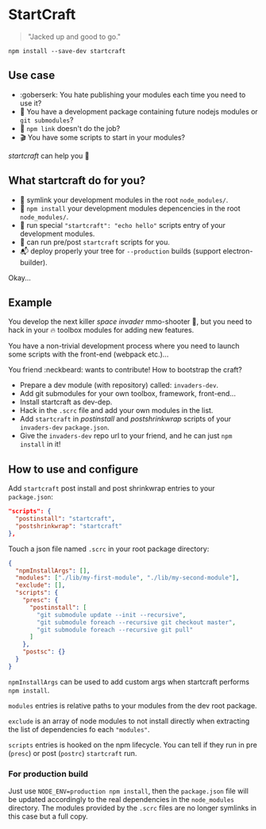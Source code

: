 # StartCraft

> "Jacked up and good to go."

`npm install --save-dev startcraft`

## Use case

* :goberserk: You hate publishing your modules each time you need to use it?
* :construction: You have a development package containing future nodejs
  modules or `git submodules`?
* :goat: `npm link` doesn't do the job?
* :clapper: You have some scripts to start in your modules?

_startcraft_ can help you :punch:

## What startcraft do for you?

* :wrench: symlink your development modules in the root `node_modules/`.
* :octopus: `npm install` your development modules depencencies in the root
  `node_modules/`.
* :racehorse: run special `"startcraft": "echo hello"` scripts entry of your
  development modules.
* :cake: can run pre/post `startcraft` scripts for you.
* :mailbox_with_mail: deploy properly your tree for `--production` builds
  (support electron-builder).

Okay...

## Example

You develop the next killer _space invader_ mmo-shooter :space_invader:,
but you need to hack in your :fire: toolbox modules for adding new features.

You have a non-trivial development process where you need to launch some
scripts with the front-end (webpack etc.)...

You friend :neckbeard: wants to contribute! How to bootstrap the craft?

* Prepare a dev module (with repository) called: `invaders-dev`.
* Add git submodules for your own toolbox, framework, front-end...
* Install startcraft as dev-dep.
* Hack in the `.scrc` file and add your own modules in the list.
* Add `startcraft` in _postinstall_ and _postshrinkwrap_ scripts of
  your `invaders-dev` `package.json`.
* Give the `invaders-dev` repo url to your friend, and he can just `npm install`
  in it!

## How to use and configure

Add `startcraft` post install and post shrinkwrap entries to your `package.json`:

```json
"scripts": {
  "postinstall": "startcraft",
  "postshrinkwrap": "startcraft"
},
```

Touch a json file named `.scrc` in your root package directory:

```json
{
  "npmInstallArgs": [],
  "modules": ["./lib/my-first-module", "./lib/my-second-module"],
  "exclude": [],
  "scripts": {
    "presc": {
      "postinstall": [
        "git submodule update --init --recursive",
        "git submodule foreach --recursive git checkout master",
        "git submodule foreach --recursive git pull"
      ]
    },
    "postsc": {}
  }
}
```

`npmInstallArgs` can be used to add custom args when startcraft performs
`npm install`.

`modules` entries is relative paths to your modules from the dev root package.

`exclude` is an array of node modules to not install directly when extracting
the list of dependencies fo each `"modules"`.

`scripts` entries is hooked on the npm lifecycle. You can tell if they run in
pre (`presc`) or post (`postrc`) `startcraft` run.

### For production build

Just use `NODE_ENV=production npm install`, then the `package.json` file will
be updated accordingly to the real dependencies in the `node_modules` directory.
The modules provided by the `.scrc` files are no longer symlinks in this case
but a full copy.
